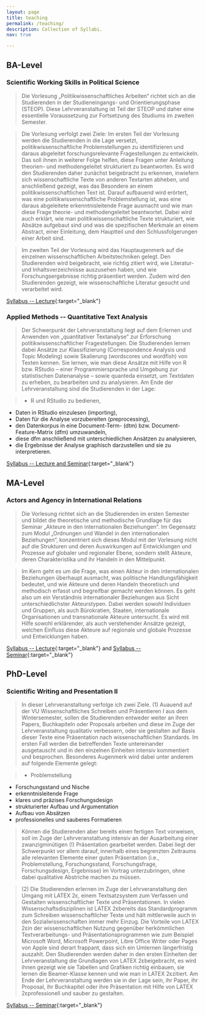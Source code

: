 ```yaml
---
layout: page
title: teaching
permalink: /teaching/
description: Collection of Syllabi.
nav: true

---
```


## BA-Level

### Scientific Working Skills in Political Science

> Die Vorlesung „Politikwissenschaftliches Arbeiten“ richtet sich an die Studierenden in der Studieneingangs- und Orientierungsphase (STEOP). Diese Lehrveranstaltung ist Teil der STEOP und daher eine essentielle Voraussetzung zur Fortsetzung des Studiums im zweiten Semester.

> Die Vorlesung verfolgt zwei Ziele: Im ersten Teil der Vorlesung werden die Studierenden in die Lage versetzt, politikwissenschaftliche Problemstellungen zu identifizieren und daraus abgeleitet forschungsrelevante Fragestellungen zu entwickeln. Das soll ihnen in weiterer Folge helfen, diese Fragen unter Anleitung theorien- und methodengeleitet strukturiert zu beantworten. Es wird den Studierenden daher zunächst beigebracht zu erkennen, inwiefern sich wissenschaftliche Texte von anderen Textarten abheben, und anschließend gezeigt, was das Besondere an einem politikwissenschaftlichen Text ist. Darauf aufbauend wird erörtert, was eine politikwissenschaftliche Problemstellung ist, was eine daraus abgeleitete erkenntnisleitende Frage ausmacht und wie man diese Frage theorie- und methodengeleitet beantwortet. Dabei wird auch erklärt, wie man politikwissenschaftliche Texte strukturiert, wie Absätze aufgebaut sind und was die spezifischen Merkmale an einem Abstract, einer Einleitung, dem Hauptteil und den Schlussfolgerungen einer Arbeit sind.

> Im zweiten Teil der Vorlesung wird das Hauptaugenmerk auf die einzelnen wissenschaftlichen Arbeitstechniken gelegt. Den Studierenden wird beigebracht, wie richtig zitiert wird, wie Literatur- und Inhaltsverzeichnisse auszusehen haben, und wie Forschungsergebnisse richtig präsentiert werden. Zudem wird den Studierenden gezeigt, wie wissenschaftliche Literatur gesucht und verarbeitet wird.

[Syllabus -- Lecture](https://drive.google.com/file/d/1mi0tme2E0AdiLuTZDzBEarjw2swf5p4A/view?usp=sharing){:target="\_blank"}

### Applied Methods -- Quantitative Text Analysis

> Der Schwerpunkt der Lehrveranstaltung liegt auf dem Erlernen und Anwenden von „quantitativer Textanalyse” zur Erforschung politikwissenschaftlicher Fragestellungen. Die Studierenden lernen dabei Ansätze zur Klassifizierung (Correspondence Analysis und Topic Modeling) sowie Skalierung (wordscores und wordfish) von Texten kennen. Sie lernen, wie man diese Ansätze mit Hilfe von R bzw. RStudio – einer Programmiersprache und Umgebung zur statistischen Datenanalyse – sowie quanteda einsetzt, um Textdaten zu erheben, zu bearbeiten und zu analysieren. Am Ende der Lehrveranstaltung sind die Studierenden in der Lage:

> - R und RStudio zu bedienen,
- Daten in RStudio einzulesen (importing),
- Daten für die Analyse vorzubereiten (preprocessing),
- den Datenkorpus in eine Document-Term- (dtm) bzw. Document-Feature-Matrix (dfm) umzuwandeln,
- diese dfm anschließend mit unterschiedlichen Ansätzen zu analysieren,
- die Ergebnisse der Analyse graphisch darzustellen und sie zu interpretieren.

[Syllabus -- Lecture and Seminar](https://drive.google.com/file/d/1gleCoa5ObNQPazZVMlmnwMDqtbe4YvEd/view?usp=sharing){:target="\_blank"}

## MA-Level

### Actors and Agency in International Relations

> Die Vorlesung richtet sich an die Studierenden im ersten Semester und bildet die theoretische und methodische Grundlage für das Seminar „Akteure in den internationalen Beziehungen“. Im Gegensatz zum Modul „Ordnungen und Wandel in den internationalen Beziehungen“, konzentriert sich dieses Modul mit der Vorlesung nicht auf die Strukturen und deren Auswirkungen auf Entwicklungen und Prozesse auf globaler und regionaler Ebene, sondern stellt Akteure, deren Charakteristika und ihr Handeln in den Mittelpunkt.

> Im Kern geht es um die Frage, was einen Akteur in den internationalen Beziehungen überhaupt ausmacht, was politische Handlungsfähigkeit bedeutet, und wie Akteure und deren Handeln theoretisch und methodisch erfasst und begreifbar gemacht werden können. Es geht also um ein Verständnis internationaler Beziehungen aus Sicht unterschiedlichster Akteurstypen. Dabei werden sowohl Individuen und Gruppen, als auch Bürokratien, Staaten, internationale Organisationen und transnationale Akteure untersucht. Es wird mit Hilfe sowohl erklärender, als auch verstehender Ansätze gezeigt, welchen Einfluss diese Akteure auf regionale und globale Prozesse und Entwicklungen haben.


[Syllabus -- Lecture](https://drive.google.com/file/d/1mzMMXUhSf98CsUnvuKwmjmtRCuWDoyxQ/view?usp=sharing){:target="\_blank"} and [Syllabus -- Seminar](https://drive.google.com/file/d/1n5nr5LmKHU7mJwKZOqbk50hzN1hYO8Rv/view?usp=sharing){:target="\_blank"}


## PhD-Level

### Scientific Writing and Presentation II

> In dieser Lehrveranstaltung verfolge ich zwei Ziele. (1) Auauend auf der VU Wissenschaftliches Schreiben und Präsentieren I aus dem Wintersemester, sollen die Studierenden entweder weiter an ihren Papers, Buchkapiteln oder Proposals arbeiten und diese im Zuge der Lehrveranstaltung qualitativ verbessern, oder sie gestalten auf Basis dieser Texte eine Präsentation nach wissenschaftlichen Standards. Im ersten Fall werden die betreffenden Texte untereinander ausgetauscht und in den einzelnen Einheiten intensiv kommentiert und besprochen. Besonderes Augenmerk wird dabei unter anderem auf folgende Elemente gelegt:

> - Problemstellung
- Forschungsstand und Nische
- erkenntnisleitende Frage
- klares und präzises Forschungsdesign
- strukturierter Aufbau und Argumentation
- Aufbau von Absätzen
- professionelles und sauberes Formatieren

> Können die Studierenden aber bereits einen fertigen Text vorweisen, soll im Zuge der Lehrveranstaltung intensiv an der Ausarbeitung einer zwanzigminütigen (!) Präsentation gearbeitet werden. Dabei liegt der Schwerpunkt vor allem darauf, innerhalb eines begrenzten Zeitraums alle relevanten Elemente einer guten Präsentation (i.e., Problemstellung, Forschungsstand, Forschungsfrage, Forschungsdesign, Ergebnisse) im Vortrag unterzubringen, ohne dabei qualitative Abstriche machen zu müssen.

> (2) Die Studierenden erlernen im Zuge der Lehrveranstaltung den Umgang mit LATEX 2ε, einem Textsatzsystem zum Verfassen und Gestalten wissenschaftlicher Texte und Präsentationen. In vielen Wissenschaftsdisziplinen ist LATEX 2εbereits das Standardprogramm zum Schreiben wissenschaftlicher Texte und hält mittlerweile auch in den Sozialwissenschaften immer mehr Einzug. Die Vorteile von LATEX 2εin der wissenschaftlichen Nutzung gegenüber herkömmlichen Textverarbeitungs- und Präsentationsprogrammen wie zum Beispiel Microsoft Word, Microsoft Powerpoint, Libre Office Writer oder Pages von Apple sind derart frappant, dass sich ein Umlernen längerfristig auszahlt. Den Studierenden werden daher in den ersten Einheiten der Lehrveranstaltung die Grundlagen von LATEX 2εbeigebracht, es wird ihnen gezeigt wie sie Tabellen und Grafiken richtig einbauen, sie lernen die Beamer-Klasse kennen und wie man in LATEX 2εzitiert. Am Ende der Lehrveranstaltung werden sie in der Lage sein, ihr Paper, ihr Proposal, ihr Buchkapitel oder ihre Präsentation mit Hilfe von LATEX 2εprofessionell und sauber zu gestalten.

[Syllabus -- Seminar](https://drive.google.com/open?id=13H34bCKFr8OEeW4I9wiB6YOTd7k4dAs0){:target="\_blank"}

